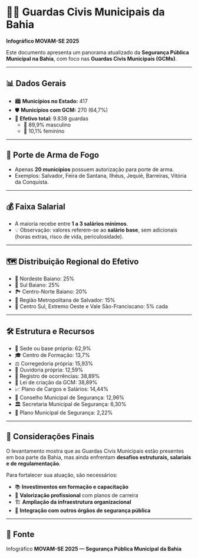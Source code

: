 # 👮‍♂️ Guardas Civis Municipais da Bahia  
**Infográfico MOVAM-SE 2025**

Este documento apresenta um panorama atualizado da **Segurança Pública Municipal na Bahia**, com foco nas **Guardas Civis Municipais (GCMs)**.  

---

## 📊 Dados Gerais
- 🏙️ **Municípios no Estado:** 417  
- 🛡️ **Municípios com GCM:** 270 (64,7%)  
- 👥 **Efetivo total:** 9.838 guardas  
  - 👨 89,9% masculino  
  - 👩 10,1% feminino  

---

## 🔫 Porte de Arma de Fogo
- Apenas **20 municípios** possuem autorização para porte de arma.  
- Exemplos: Salvador, Feira de Santana, Ilhéus, Jequié, Barreiras, Vitória da Conquista.  

---

## 💰 Faixa Salarial
- A maioria recebe entre **1 a 3 salários mínimos**.  
- 💡 Observação: valores referem-se ao **salário base**, sem adicionais (horas extras, risco de vida, periculosidade).  

---

## 🗺️ Distribuição Regional do Efetivo
- 🌅 Nordeste Baiano: 25%  
- 🌴 Sul Baiano: 25%  
- 🏞️ Centro-Norte Baiano: 20%  
- 🌆 Região Metropolitana de Salvador: 15%  
- 🌄 Centro Sul, Extremo Oeste e Vale São-Franciscano: 5% cada  

---

## 🛠️ Estrutura e Recursos
- 🏢 Sede ou base própria: 62,9%  
- 🎓 Centro de Formação: 13,7%  
- ⚖️ Corregedoria própria: 15,93%  
- 📢 Ouvidoria própria: 12,59%  
- 📝 Registro de ocorrências: 38,89%  
- 📜 Lei de criação da GCM: 38,89%  
- 📈 Plano de Cargos e Salários: 14,44%  
- 🤝 Conselho Municipal de Segurança: 12,96%  
- 🏛️ Secretaria Municipal de Segurança: 6,30%  
- 📑 Plano Municipal de Segurança: 2,22%  

---

## 📌 Considerações Finais
O levantamento mostra que as Guardas Civis Municipais estão presentes em boa parte da Bahia, mas ainda enfrentam **desafios estruturais, salariais e de regulamentação**.  

Para fortalecer sua atuação, são necessários:  
- 📚 **Investimentos em formação e capacitação**  
- 💼 **Valorização profissional** com planos de carreira  
- 🏗️ **Ampliação da infraestrutura organizacional**  
- 🔗 **Integração com outros órgãos de segurança pública**  

---

## 📎 Fonte
Infográfico **MOVAM-SE 2025 — Segurança Pública Municipal da Bahia**
